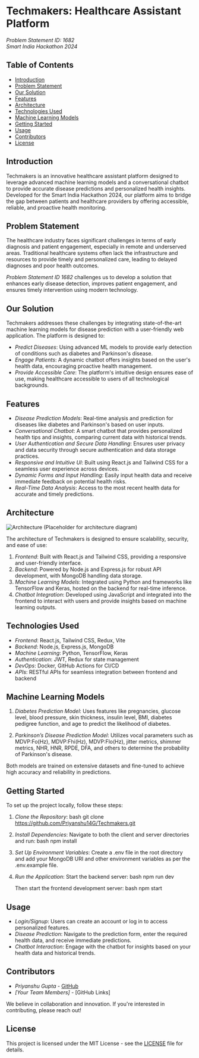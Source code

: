 # Techmakers: Healthcare Assistant Platform

*Problem Statement ID: 1682*  
*Smart India Hackathon 2024*

## Table of Contents

- [Introduction](#introduction)
- [Problem Statement](#problem-statement)
- [Our Solution](#our-solution)
- [Features](#features)
- [Architecture](#architecture)
- [Technologies Used](#technologies-used)
- [Machine Learning Models](#machine-learning-models)
- [Getting Started](#getting-started)
- [Usage](#usage)
- [Contributors](#contributors)
- [License](#license)

## Introduction

Techmakers is an innovative healthcare assistant platform designed to leverage advanced machine learning models and a conversational chatbot to provide accurate disease predictions and personalized health insights. Developed for the Smart India Hackathon 2024, our platform aims to bridge the gap between patients and healthcare providers by offering accessible, reliable, and proactive health monitoring.

## Problem Statement

The healthcare industry faces significant challenges in terms of early diagnosis and patient engagement, especially in remote and underserved areas. Traditional healthcare systems often lack the infrastructure and resources to provide timely and personalized care, leading to delayed diagnoses and poor health outcomes.

*Problem Statement ID 1682* challenges us to develop a solution that enhances early disease detection, improves patient engagement, and ensures timely intervention using modern technology.

## Our Solution

Techmakers addresses these challenges by integrating state-of-the-art machine learning models for disease prediction with a user-friendly web application. The platform is designed to:
- *Predict Diseases*: Using advanced ML models to provide early detection of conditions such as diabetes and Parkinson's disease.
- *Engage Patients*: A dynamic chatbot offers insights based on the user's health data, encouraging proactive health management.
- *Provide Accessible Care*: The platform's intuitive design ensures ease of use, making healthcare accessible to users of all technological backgrounds.

## Features

- *Disease Prediction Models*: Real-time analysis and prediction for diseases like diabetes and Parkinson's based on user inputs.
- *Conversational Chatbot*: A smart chatbot that provides personalized health tips and insights, comparing current data with historical trends.
- *User Authentication and Secure Data Handling*: Ensures user privacy and data security through secure authentication and data storage practices.
- *Responsive and Intuitive UI*: Built using React.js and Tailwind CSS for a seamless user experience across devices.
- *Dynamic Forms and Input Handling*: Easily input health data and receive immediate feedback on potential health risks.
- *Real-Time Data Analysis*: Access to the most recent health data for accurate and timely predictions.

## Architecture

![Architecture](https://via.placeholder.com/800x400) (Placeholder for architecture diagram)

The architecture of Techmakers is designed to ensure scalability, security, and ease of use:

1. *Frontend*: Built with React.js and Tailwind CSS, providing a responsive and user-friendly interface.
2. *Backend*: Powered by Node.js and Express.js for robust API development, with MongoDB handling data storage.
3. *Machine Learning Models*: Integrated using Python and frameworks like TensorFlow and Keras, hosted on the backend for real-time inference.
4. *Chatbot Integration*: Developed using JavaScript and integrated into the frontend to interact with users and provide insights based on machine learning outputs.

## Technologies Used

- *Frontend*: React.js, Tailwind CSS, Redux, Vite
- *Backend*: Node.js, Express.js, MongoDB
- *Machine Learning*: Python, TensorFlow, Keras
- *Authentication*: JWT, Redux for state management
- *DevOps*: Docker, GitHub Actions for CI/CD
- *APIs*: RESTful APIs for seamless integration between frontend and backend

## Machine Learning Models

1. *Diabetes Prediction Model*: Uses features like pregnancies, glucose level, blood pressure, skin thickness, insulin level, BMI, diabetes pedigree function, and age to predict the likelihood of diabetes.
   
2. *Parkinson’s Disease Prediction Model*: Utilizes vocal parameters such as MDVP:Fo(Hz), MDVP:Fhi(Hz), MDVP:Flo(Hz), jitter metrics, shimmer metrics, NHR, HNR, RPDE, DFA, and others to determine the probability of Parkinson's disease.

Both models are trained on extensive datasets and fine-tuned to achieve high accuracy and reliability in predictions.

## Getting Started

To set up the project locally, follow these steps:

1. *Clone the Repository*:
   bash
   git clone https://github.com/Priyanshu14G/Techmakers.git
   
2. *Install Dependencies*:
   Navigate to both the client and server directories and run:
   bash
   npm install
   
3. *Set Up Environment Variables*:
   Create a .env file in the root directory and add your MongoDB URI and other environment variables as per the .env.example file.

4. *Run the Application*:
   Start the backend server:
   bash
   npm run dev
   
   Then start the frontend development server:
   bash
   npm start
   

## Usage

- *Login/Signup*: Users can create an account or log in to access personalized features.
- *Disease Prediction*: Navigate to the prediction form, enter the required health data, and receive immediate predictions.
- *Chatbot Interaction*: Engage with the chatbot for insights based on your health data and historical trends.

## Contributors

- *Priyanshu Gupta* - [GitHub](https://github.com/Priyanshu14G)
- *[Your Team Members]* - [GitHub Links]

We believe in collaboration and innovation. If you're interested in contributing, please reach out!

## License

This project is licensed under the MIT License - see the [LICENSE](LICENSE) file for details.
